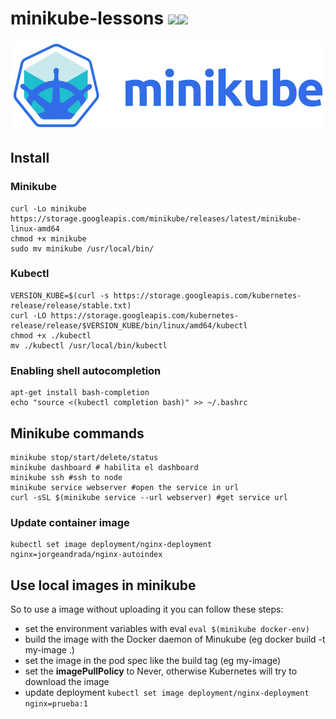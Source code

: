 # minikube-lessons [![](https://images.microbadger.com/badges/version/jorgeandrada/minikube-lessons:develop.svg)](https://microbadger.com/images/jorgeandrada/minikube-lessons:develop "Get your own version badge on microbadger.com")[![](https://images.microbadger.com/badges/image/jorgeandrada/minikube-lessons:develop.svg)](https://microbadger.com/images/jorgeandrada/minikube-lessons:develop "Get your own image badge on microbadger.com")

![](https://github.com/jandradap/minikube-lessons/blob/develop/minikube.jpg)

## Install

### Minikube
```shell
curl -Lo minikube https://storage.googleapis.com/minikube/releases/latest/minikube-linux-amd64
chmod +x minikube
sudo mv minikube /usr/local/bin/
```

### Kubectl

```shell
VERSION_KUBE=$(curl -s https://storage.googleapis.com/kubernetes-release/release/stable.txt)
curl -LO https://storage.googleapis.com/kubernetes-release/release/$VERSION_KUBE/bin/linux/amd64/kubectl
chmod +x ./kubectl
mv ./kubectl /usr/local/bin/kubectl
```

### Enabling shell autocompletion

```shell
apt-get install bash-completion
echo "source <(kubectl completion bash)" >> ~/.bashrc
```

## Minikube commands

```shell
minikube stop/start/delete/status
minikube dashboard # habilita el dashboard
minikube ssh #ssh to node
minikube service webserver #open the service in url
curl -sSL $(minikube service --url webserver) #get service url
```

### Update container image

```
kubectl set image deployment/nginx-deployment nginx=jorgeandrada/nginx-autoindex
```

## Use local images in minikube
So to use a image without uploading it you can follow these steps:

- set the environment variables with eval ```eval $(minikube docker-env)```
- build the image with the Docker daemon of Minukube (eg docker build -t my-image .)
- set the image in the pod spec like the build tag (eg my-image)
- set the **imagePullPolicy** to Never, otherwise Kubernetes will try to download the image
- update deployment ```kubectl set image deployment/nginx-deployment nginx=prueba:1```
